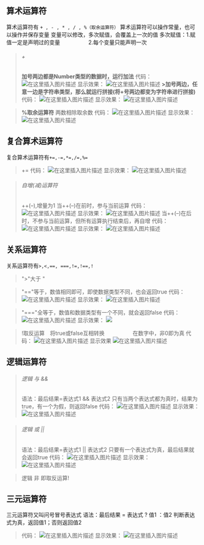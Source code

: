 

## []()算术运算符

算术运算符有 `+ , - , * , / , %（取余运算符）`
算术运算符可以操作常量，也可以操作并保存变量
变量可以修改，多次赋值，会覆盖上一次的值
多次赋值：1.赋值一定是声明过的变量
     2.每个变量只能声明一次

>###### []()+
>
>**加号两边都是Number类型的数据时，运行加法**
>代码：
>![在这里插入图片描述](https://img-blog.csdnimg.cn/20200124102204790.png)
>显示效果：
>![在这里插入图片描述](https://img-blog.csdnimg.cn/20200124102214123.png?x-oss-processimage/watermark,type_ZmFuZ3poZW5naGVpdGk,shadow_10,text_aHR0cHM6Ly9ibG9nLmNzZG4ubmV0L0hCRl9fY2c,size_16,color_FFFFFF,t_70)
>**>加号两边，任意一边是字符串类型，那么就运行拼接(将+号两边都变为字符串进行拼接)**
>代码：
>![在这里插入图片描述](https://img-blog.csdnimg.cn/20200124102507463.png)
>显示效果：
>![在这里插入图片描述](https://img-blog.csdnimg.cn/20200124102517302.png?x-oss-processimage/watermark,type_ZmFuZ3poZW5naGVpdGk,shadow_10,text_aHR0cHM6Ly9ibG9nLmNzZG4ubmV0L0hCRl9fY2c,size_16,color_FFFFFF,t_70)

>**%取余运算符**
>两数相除取余数
>代码：
>![在这里插入图片描述](https://img-blog.csdnimg.cn/20200124103016241.png)
>显示效果：
>![在这里插入图片描述](https://img-blog.csdnimg.cn/20200124103025252.png?x-oss-processimage/watermark,type_ZmFuZ3poZW5naGVpdGk,shadow_10,text_aHR0cHM6Ly9ibG9nLmNzZG4ubmV0L0hCRl9fY2c,size_16,color_FFFFFF,t_70)

## []()复合算术运算符

复合算术运算符有`+=,-=,*=,/=,%=`

>+=
>代码：
>![在这里插入图片描述](https://img-blog.csdnimg.cn/20200124103543817.png)
>显示效果：
>![在这里插入图片描述](https://img-blog.csdnimg.cn/20200124103611777.png?x-oss-processimage/watermark,type_ZmFuZ3poZW5naGVpdGk,shadow_10,text_aHR0cHM6Ly9ibG9nLmNzZG4ubmV0L0hCRl9fY2c,size_16,color_FFFFFF,t_70)

>###### []()自增(减)运算符
>
>++(–),增量为1
>当++(–)在前时，参与当前运算
>代码：
>![在这里插入图片描述](https://img-blog.csdnimg.cn/20200124161238704.png)
>显示效果：
>![在这里插入图片描述](https://img-blog.csdnimg.cn/20200124161240746.png?x-oss-processimage/watermark,type_ZmFuZ3poZW5naGVpdGk,shadow_10,text_aHR0cHM6Ly9ibG9nLmNzZG4ubmV0L0hCRl9fY2c,size_16,color_FFFFFF,t_70)
>当++(–)在后时，不参与当前运算，但所有运算执行结束后，再自增
>代码：
>![在这里插入图片描述](https://img-blog.csdnimg.cn/2020012416134381.png)
>显示效果：
>![在这里插入图片描述](https://img-blog.csdnimg.cn/20200124161350754.png?x-oss-processimage/watermark,type_ZmFuZ3poZW5naGVpdGk,shadow_10,text_aHR0cHM6Ly9ibG9nLmNzZG4ubmV0L0hCRl9fY2c,size_16,color_FFFFFF,t_70)

## []()关系运算符

关系运算符有`>,<,==, ===,!=,!==,!`

>">"大于
>"

>"=="等于，数值相同即可，即使数据类型不同，也会返回true
>代码：
>![在这里插入图片描述](https://img-blog.csdnimg.cn/20200124162205708.png)
>显示效果：
>![在这里插入图片描述](https://img-blog.csdnimg.cn/20200124162222379.png?x-oss-processimage/watermark,type_ZmFuZ3poZW5naGVpdGk,shadow_10,text_aHR0cHM6Ly9ibG9nLmNzZG4ubmV0L0hCRl9fY2c,size_16,color_FFFFFF,t_70)

>"==="全等于，数值和数据类型有一个不同，就会返回false
>代码：
>![在这里插入图片描述](https://img-blog.csdnimg.cn/20200124162337313.png)
>显示效果：
>![](https://img-blog.csdnimg.cn/20200124162353407.png?x-oss-processimage/watermark,type_ZmFuZ3poZW5naGVpdGk,shadow_10,text_aHR0cHM6Ly9ibG9nLmNzZG4ubmV0L0hCRl9fY2c,size_16,color_FFFFFF,t_70)

>!取反运算 将true或false互相转换
>     在数字中，非0即为真
>代码：
>![在这里插入图片描述](https://img-blog.csdnimg.cn/20200124162617764.png)
>显示效果
>![在这里插入图片描述](https://img-blog.csdnimg.cn/20200124162627646.png?x-oss-processimage/watermark,type_ZmFuZ3poZW5naGVpdGk,shadow_10,text_aHR0cHM6Ly9ibG9nLmNzZG4ubmV0L0hCRl9fY2c,size_16,color_FFFFFF,t_70)

## []()逻辑运算符

>###### []()逻辑 与 &&
>
>语法：最后结果=表达式1 && 表达式2
>只有当两个表达式都为真时，结果为true，有一个为假，则返回false
>代码：
>![在这里插入图片描述](https://img-blog.csdnimg.cn/20200124163041124.png)
>显示效果：
>![在这里插入图片描述](https://img-blog.csdnimg.cn/20200124163059560.png?x-oss-processimage/watermark,type_ZmFuZ3poZW5naGVpdGk,shadow_10,text_aHR0cHM6Ly9ibG9nLmNzZG4ubmV0L0hCRl9fY2c,size_16,color_FFFFFF,t_70)

>###### []()逻辑 或 ||
>
>语法：最后结果=表达式1 || 表达式2
>只要有一个表达式为真，最后结果就会返回true
>代码：
>![在这里插入图片描述](https://img-blog.csdnimg.cn/20200124163502629.png)
>显示效果：
>![在这里插入图片描述](https://img-blog.csdnimg.cn/20200124163515972.png?x-oss-processimage/watermark,type_ZmFuZ3poZW5naGVpdGk,shadow_10,text_aHR0cHM6Ly9ibG9nLmNzZG4ubmV0L0hCRl9fY2c,size_16,color_FFFFFF,t_70)

>逻辑 非 即取反运算!

## []()三元运算符

三元运算符又叫问号冒号表达式
语法：最后结果 = 表达式 ? 值1 ：值2
判断表达式为真，返回值1；否则返回值2

>代码：
>![在这里插入图片描述](https://img-blog.csdnimg.cn/20200124163940230.png)
>显示效果：
>![在这里插入图片描述](https://img-blog.csdnimg.cn/20200124163949225.png?x-oss-processimage/watermark,type_ZmFuZ3poZW5naGVpdGk,shadow_10,text_aHR0cHM6Ly9ibG9nLmNzZG4ubmV0L0hCRl9fY2c,size_16,color_FFFFFF,t_70)
